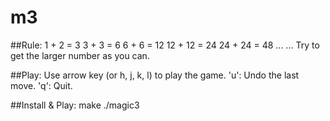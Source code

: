 # m3
##Rule:
1 + 2 = 3
3 + 3 = 6
6 + 6 = 12
12 + 12 = 24
24 + 24 = 48
...
...
Try to get the larger number as you can.

##Play:
Use arrow key (or h, j, k, l) to play the game.
'u': Undo the last move.
'q': Quit.

##Install & Play:
make
./magic3
